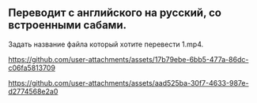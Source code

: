 
## Переводит с английского на русский, со встроенными сабами.
Задать название файла который хотите перевести 1.mp4.


https://github.com/user-attachments/assets/17b79ebe-6bb5-477a-86dc-c06fa5813709




https://github.com/user-attachments/assets/aad525ba-30f7-4633-987e-d2774568e2a0

